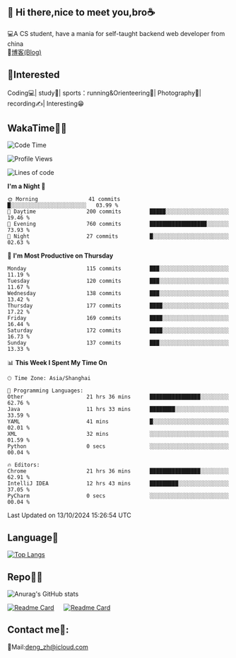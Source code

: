 👋 Hi there,nice to meet you,bro☕
---
💻A CS student, have a mania for self-taught backend web developer from china   
📌[博客(Blog)](https://github.com/HealUP/MyBlog)

 <!-- waka-box start -->
 <!-- waka-box end -->
 
🧲**Interested**
--
Coding💻| study📖| sports：running&Orienteering🏃‍| Photography📸| recording✍️| Interesting😁

WakaTime👨‍💻
---
<!--START_SECTION:waka-->
![Code Time](http://img.shields.io/badge/Code%20Time-1%2C915%20hrs%2033%20mins-blue)

![Profile Views](http://img.shields.io/badge/Profile%20Views-0-blue)

![Lines of code](https://img.shields.io/badge/From%20Hello%20World%20I%27ve%20Written-205.0%20thousand%20lines%20of%20code-blue)

**I'm a Night 🦉** 

```text
🌞 Morning                41 commits          █░░░░░░░░░░░░░░░░░░░░░░░░   03.99 % 
🌆 Daytime                200 commits         █████░░░░░░░░░░░░░░░░░░░░   19.46 % 
🌃 Evening                760 commits         ██████████████████░░░░░░░   73.93 % 
🌙 Night                  27 commits          █░░░░░░░░░░░░░░░░░░░░░░░░   02.63 % 
```
📅 **I'm Most Productive on Thursday** 

```text
Monday                   115 commits         ███░░░░░░░░░░░░░░░░░░░░░░   11.19 % 
Tuesday                  120 commits         ███░░░░░░░░░░░░░░░░░░░░░░   11.67 % 
Wednesday                138 commits         ███░░░░░░░░░░░░░░░░░░░░░░   13.42 % 
Thursday                 177 commits         ████░░░░░░░░░░░░░░░░░░░░░   17.22 % 
Friday                   169 commits         ████░░░░░░░░░░░░░░░░░░░░░   16.44 % 
Saturday                 172 commits         ████░░░░░░░░░░░░░░░░░░░░░   16.73 % 
Sunday                   137 commits         ███░░░░░░░░░░░░░░░░░░░░░░   13.33 % 
```


📊 **This Week I Spent My Time On** 

```text
🕑︎ Time Zone: Asia/Shanghai

💬 Programming Languages: 
Other                    21 hrs 36 mins      ████████████████░░░░░░░░░   62.76 % 
Java                     11 hrs 33 mins      ████████░░░░░░░░░░░░░░░░░   33.59 % 
YAML                     41 mins             █░░░░░░░░░░░░░░░░░░░░░░░░   02.01 % 
XML                      32 mins             ░░░░░░░░░░░░░░░░░░░░░░░░░   01.59 % 
Python                   0 secs              ░░░░░░░░░░░░░░░░░░░░░░░░░   00.04 % 

🔥 Editors: 
Chrome                   21 hrs 36 mins      ████████████████░░░░░░░░░   62.91 % 
IntelliJ IDEA            12 hrs 43 mins      █████████░░░░░░░░░░░░░░░░   37.05 % 
PyCharm                  0 secs              ░░░░░░░░░░░░░░░░░░░░░░░░░   00.04 % 
```


 Last Updated on 13/10/2024 15:26:54 UTC
<!--END_SECTION:waka-->

Language🚀
---
[![Top Langs](https://github-readme-stats.vercel.app/api/top-langs/?username=HealUP&layout=compact&hide_border=true)](https://github.com/HealUP)

Repo🧑‍💻
---
![Anurag's GitHub stats](https://github-readme-stats.vercel.app/api?username=HealUP&count_private=true&show_icons=true&theme=gruvbox&hide_border=true) 

[![Readme Card](https://github-readme-stats.vercel.app/api/pin/?username=HealUP&repo=InternetEy&theme=transparent)](https://github.com/HealUP/InternetEy) &emsp;
[![Readme Card](https://github-readme-stats.vercel.app/api/pin/?username=HealUP&repo=CampusExperience&theme=transparent)](https://github.com/HealUP/CampusExperience)


Contact me📱:
---
📮Mail:deng_zh@icloud.com  
